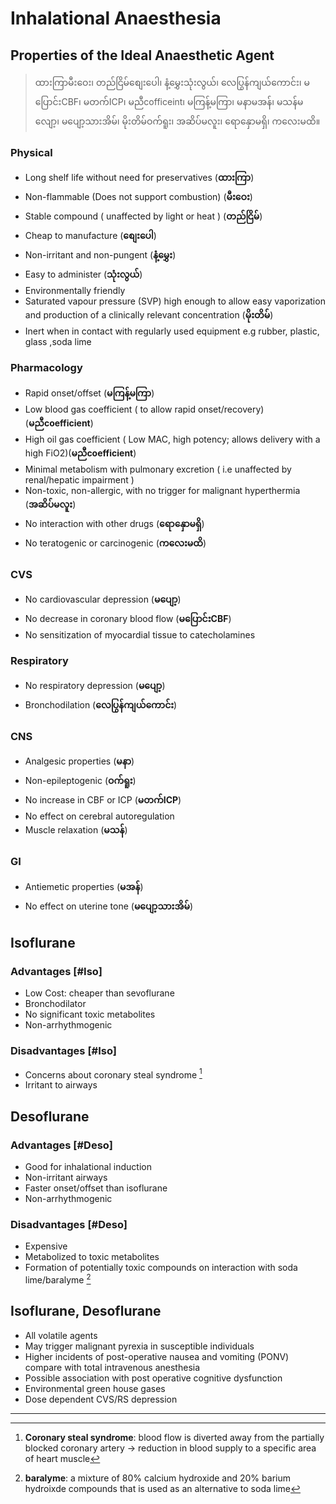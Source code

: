 # Inhalational Anaesthesia

## Properties of the Ideal Anaesthetic Agent

> ထားကြာမီးဝေး၊ တည်ငြိမ်စျေးပေါ၊ နံ့မွှေးသုံးလွယ်၊ လေပြွန်ကျယ်ကောင်း၊ မပြောင်းCBF၊ မတက်ICP၊ မညီcofficeint၊ မကြန့်မကြာ၊ မနာမအန်၊ မသန်မလျော့၊ မပျော့သားအိမ်၊ မိုးတိမ်ဝက်ရူး၊ အဆိပ်မလူး၊ ရောနှောမရှိ၊ ကလေးမထိ။

### Physical

- Long shelf life without need for preservatives (**ထားကြာ**)
- Non-flammable (Does not support combustion) (**မီးဝေး**)
- Stable compound ( unaffected by light or heat ) (**တည်ငြိမ်**)
- Cheap to manufacture (**စျေးပေါ**)
- Non-irritant and non-pungent (**နံ့မွှေး**)
- Easy to administer (**သုံးလွယ်**)
- Environmentally friendly
- Saturated vapour pressure (SVP) high enough to allow easy vaporization and production of a clinically relevant concentration (**မိုးတိမ်**)
- Inert when in contact with regularly used equipment e.g rubber, plastic, glass ,soda lime

### Pharmacology

- Rapid onset/offset (**မကြန့်မကြာ**)
- Low blood gas coefficient ( to allow rapid onset/recovery) (**မညီcoefficient**)
- High oil gas coefficient ( Low MAC, high potency; allows delivery with a high FiO2)(**မညီcoefficient**)
- Minimal metabolism with pulmonary excretion ( i.e unaffected by renal/hepatic impairment )
- Non-toxic, non-allergic, with no trigger for malignant hyperthermia (**အဆိပ်မလူး**)
- No interaction with other drugs (**ရောနှောမရှိ**)
- No teratogenic or carcinogenic (**ကလေးမထိ**)

### CVS

- No cardiovascular depression (**မပျော့**)
- No decrease in coronary blood flow (**မပြောင်းCBF**)
- No sensitization of myocardial tissue to catecholamines

### Respiratory

- No respiratory depression (**မပျော့**)
- Bronchodilation (**လေပြွန်ကျယ်ကောင်း**)

### CNS

- Analgesic properties (**မနာ**)
- Non-epileptogenic (**ဝက်ရူး**)
- No increase in CBF or ICP (**မတက်ICP**)
- No effect on cerebral autoregulation
- Muscle relaxation (**မသန်**)

### GI

- Antiemetic properties (**မအန်**)
- No effect on uterine tone (**မပျော့သားအိမ်**)

## Isoflurane

### Advantages [#Iso]

- Low Cost: cheaper than sevoflurane
- Bronchodilator
- No significant toxic metabolites
- Non-arrhythmogenic

### Disadvantages [#Iso]

- Concerns about coronary steal syndrome [^1]
- Irritant to airways

[^1]: **Coronary steal syndrome**: blood flow is diverted away from the partially blocked coronary artery → reduction in blood supply to a specific area of heart muscle

## Desoflurane

### Advantages [#Deso]

- Good for inhalational induction
- Non-irritant airways
- Faster onset/offset than isoflurane
- Non-arrhythmogenic

### Disadvantages [#Deso]

- Expensive
- Metabolized to toxic metabolites
- Formation of potentially toxic compounds on interaction with soda lime/baralyme [^2]

[^2]: **baralyme**: a mixture of 80% calcium hydroxide and 20% barium hydroixde compounds that is used as an alternative to soda lime

## Isoflurane, Desoflurane

- All volatile agents
- May trigger malignant pyrexia in susceptible individuals
- Higher incidents of post-operative nausea and vomiting (PONV) compare with total intravenous anesthesia
- Possible association with post operative cognitive dysfunction
- Environmental green house gases
- Dose dependent CVS/RS depression

---
